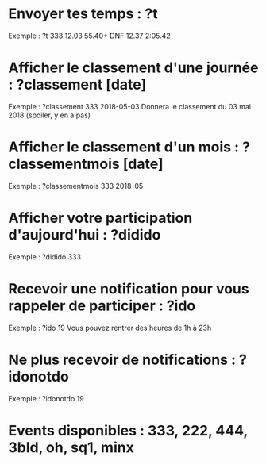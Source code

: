 # Envoyer tes temps : ?t <event> <tps1> <tps2> <tps3> <tps4> <tps5>
Exemple : ?t 333 12.03 55.40+ DNF 12.37 2:05.42

# Afficher le classement d'une journée : ?classement <event> [date]
Exemple : ?classement 333 2018-05-03
Donnera le classement du 03 mai 2018 (spoiler, y en a pas)

# Afficher le classement d'un mois : ?classementmois <event> [date]
Exemple : ?classementmois 333 2018-05

# Afficher votre participation d'aujourd'hui : ?didido <event>
Exemple : ?didido 333

# Recevoir une notification pour vous rappeler de participer : ?ido <heure>
Exemple : ?ido 19
Vous pouvez rentrer des heures de 1h à 23h

# Ne plus recevoir de notifications : ?idonotdo <heure>
Exemple : ?idonotdo 19

# Events disponibles : 333, 222, 444, 3bld, oh, sq1, minx
